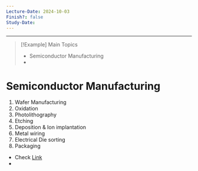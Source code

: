 ```yaml
---
Lecture-Date: 2024-10-03
Finish?: false
Study-Date:
---
```

---
>[!Example] Main Topics
>- Semiconductor Manufacturing 
>-
>

# Semiconductor Manufacturing 

1. Wafer Manufacturing 
2. Oxidation 
3. Photolithography
4. Etching 
5. Deposition & Ion implantation 
6. Metal wiring 
7. Electrical Die sorting 
8. Packaging 

- Check [Link](https://youtu.be/Bu52CE55BN0?si=2PxehTkmrIQNFGSo)
- 